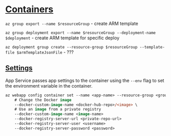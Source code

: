 # [Containers](https://learn.microsoft.com/en-us/azure/containers/)

`az group export --name $resourceGroup` - create ARM template

`az group deployment export --name $resourceGroup --deployment-name $deployment` - create ARM template for specific deploy

`az deployment group create --resource-group $resourceGroup --template-file $armTemplateJsonFile` - ???

## [Settings](https://learn.microsoft.com/en-us/azure/app-service/configure-custom-container)

App Service passes app settings to the container using the `--env` flag to set the environment variable in the container.

```ps
az webapp config container set --name <app-name> --resource-group <group-name> \
    # Change the Docker image
    --docker-custom-image-name <docker-hub-repo>/<image> \
    # Use an image from a private registry
    --docker-custom-image-name <image-name>
    --docker-registry-server-url <private-repo-url>
    --docker-registry-server-user <username>
    --docker-registry-server-password <password>

```
